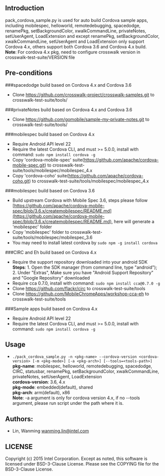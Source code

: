 ## Introduction

pack_cordova_sample.py is used for auto build Cordova sample apps, including mobilespec, helloworld, remotedebugging, spacedodge, renamePkg, setBackgroundColor, xwalkCommandLine, privateNotes, setUserAgent, LoadExtension and except renamePkg, setBackgroundColor, xwalkCommandLine, setUserAgent and LoadExtension only support Cordova 4.x, others support both Cordova 3.6 and Cordova 4.x build.  
**Note**: For cordova 4.x pkg, need to configure crosswalk version in crosswalk-test-suite/VERSION file

## Pre-conditions

###spacedodge build based on Cordova 4.x and Cordova 3.6
* Clone https://github.com/crosswalk-project/crosswalk-samples.git to crosswalk-test-suite/tools/

###privateNotes build based on Cordova 4.x and Cordova 3.6
* Clone https://github.com/gomobile/sample-my-private-notes.git to crosswalk-test-suite/tools/

###mobilespec build based on Cordova 4.x
* Require Android API level 22
* Require the latest Cordova CLI, and must >= 5.0.0, install with command: ```sudo npm install cordova -g```  
* Copy 'cordova-mobile-spec' suite(https://github.com/apache/cordova-mobile-spec.git) to crosswalk-test-suite/tools/mobilespec/mobilespec_4.x
* Copy 'cordova-coho' suite(https://github.com/apache/cordova-coho.git) to crosswalk-test-suite/tools/mobilespec/mobilespec_4.x

###mobilespec build based on Cordova 3.6
* Build upstream Cordova with Mobile Spec 3.6, steps please follow [https://github.com/apache/cordova-mobile-spec/blob/3.6.x/createmobilespec/README.md](https://github.com/apache/cordova-mobile-spec/blob/3.6.x/createmobilespec/README.md), here will generate a 'mobilespec' folder
* Copy 'mobilespec' folder to crosswalk-test-suite/tools/mobilespec/mobilespec_3.6
* You may need to install latest cordova by ```sudo npm -g install cordova```  

###CIRC and Eh build based on Cordova 4.x
* Require the support repository downloaded into your android SDK  
**Steps**: 1. Open the SDK manager (from command line, type "android"); 2. Under "Extras", Make sure you have "Android Support Repository" and "Google Repository" downloaded 
* Require cca 0.7.0, install with command: ```sudo npm install cca@0.7.0 -g```  
* Clone https://github.com/flackr/circ to crosswalk-test-suite/tools
* Clone https://github.com/MobileChromeApps/workshop-cca-eh to crosswalk-test-suite/tools

###Sample apps build based on Cordova 4.x
* Require Android API level 22
* Require the latest Cordova CLI, and must >= 5.0.0, install with command: ```sudo npm install cordova -g```

## Usage

* ```./pack_cordova_sample.py -n <pkg-name> --cordova-version <cordova-version> [-m <pkg-mode>] [-a <pkg-arch>] [--tools=<tools-path>]```  
**pkg-name**: mobilespec, helloworld, remotedebugging, spacedodge, CIRC, statusbar, renamePkg, setBackgroundColor, xwalkCommandLine, privateNotes, setUserAgent, LoadExtension  
**cordova-version**: 3.6, 4.x  
**pkg-mode**: embedded(default), shared  
**pkg-arch**: arm(default), x86  
**Note**: -a argument is only for cordova version 4.x, if no --tools argument, please run script under the path where it is.

## Authors:

* Lin, Wanming <wanming.lin@intel.com>

## LICENSE

Copyright (c) 2015 Intel Corporation.
Except as noted, this software is licensed under BSD-3-Clause License.
Please see the COPYING file for the BSD-3-Clause License.

